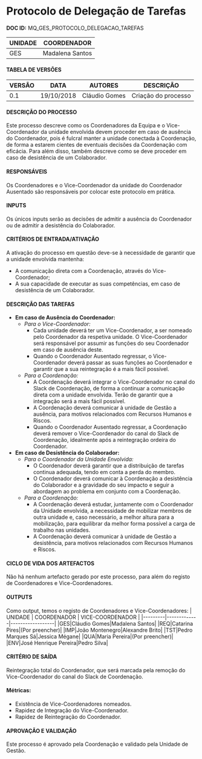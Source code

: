 # Protocolo de Delegação de Tarefas

**DOC ID:** MQ_GES_PROTOCOLO_DELEGACAO_TAREFAS

| UNIDADE | COORDENADOR |
|---------|-------------|
|GES|Madalena Santos|

#### **TABELA DE VERSÕES**
| VERSÃO | DATA | AUTORES | DESCRIÇÃO |
|-|-|-|-|
| 0.1 | 19/10/2018 | Cláudio Gomes | Criação do processo |

#### **DESCRIÇÃO DO PROCESSO**
Este processo descreve como os Coordenadores da Equipa e o Vice-Coordenador da unidade envolvida devem proceder em caso de ausência do Coordenador, pois é fulcral manter a unidade conectada à Coordenação, de forma a estarem cientes de eventuais decisões da Coordenação com eficácia. Para além disso, também descreve como se deve proceder em caso de desistência de um Colaborador.

#### **RESPONSÁVEIS**

Os Coordenadores e o Vice-Coordenador da unidade do Coordenador Ausentado são responsáveis por colocar este protocolo em prática.

#### **INPUTS**
Os únicos inputs serão as decisões de admitir a ausência do Coordenador ou de admitir a desistência do Colaborador.

#### **CRITÉRIOS DE ENTRADA/ATIVAÇÃO**
A ativação do processo em questão deve-se à necessidade de garantir que a unidade envolvida mantenha: 
- A comunicação direta com a Coordenação, através do Vice-Coordenador;
- A sua capacidade de executar as suas competências, em caso de desistência de um Colaborador.

#### **DESCRIÇÃO DAS TAREFAS**
- **Em caso de Ausência do Coordenador:**
  - *Para o Vice-Coordenador:*
    - Cada unidade deverá ter um Vice-Coordenador, a ser nomeado pelo Coordenador da respetiva unidade. O Vice-Coordenador será responsável por assumir as funções do seu Coordenador em caso de ausência deste.
    - Quando o Coordenador Ausentado regressar, o Vice-Coordenador deverá passar as suas funções ao Coordenador e garantir que a sua reintegração é a mais fácil possível.
  - *Para a Coordenação:*
    - A Coordenação deverá integrar o Vice-Coordenador no canal do Slack de Coordenação, de forma a continuar a comunicação direta com a unidade envolvida. Terão de garantir que a integração será a mais fácil possível.
    - A Coordenação deverá comunicar à unidade de Gestão a ausência, para motivos relacionados com Recursos Humanos e Riscos.
    - Quando o Coordenador Ausentado regressar, a Coordenação deverá remover o Vice-Coordenador do canal do Slack de Coordenação, idealmente após a reintegração ordeira do Coordenador.
- **Em caso de Desistência do Colaborador:**
  - *Para o Coordenador da Unidade Envolvida:*
    - O Coordenador deverá garantir que a distribuição de tarefas continua adequada, tendo em conta a perda do membro.
    - O Coordenador deverá comunicar à Coordenação a desistência do Colaborador e a gravidade do seu impacto e seguir a abordagem ao problema em conjunto com a Coordenação.
  - *Para a Coordenação:*
    - A Coordenação deverá estudar, juntamente com o Coordenador da Unidade envolvida, a necessidade de mobilizar membros de outra unidade e, caso necessário, a melhor altura para a mobilização, para equilibrar da melhor forma possível a carga de trabalho nas unidades.
    - A Coordenação deverá comunicar à unidade de Gestão a desistência, para motivos relacionados com Recursos Humanos e Riscos.

#### **CICLO DE VIDA DOS ARTEFACTOS**
Não há nenhum artefacto gerado por este processo, para além do registo de Coordenadores e Vice-Coordenadores.

#### **OUTPUTS**
Como output, temos o registo de Coordenadores e Vice-Coordenadores:
| UNIDADE | COORDENADOR | VICE-COORDENADOR |
|---------|-------------|------------------|
|GES|Cláudio Gomes|Madalena Santos|
|REQ|Catarina Pires|(Por preencher)|
|IMP|João Montenegro|Alexandre Brito|
|TST|Pedro Marques Sá|Jessica Mégane|
|QUA|Maria Pereira|(Por preencher)|
|ENV|José Henrique Pereira|Pedro Silva|

#### **CRITÉRIO DE SAÍDA**
Reintegração total do Coordenador, que será marcada pela remoção do Vice-Coordenador do canal do Slack de Coordenação.

#### **Métricas:**
* Existência de Vice-Coordenadores nomeados.
* Rapidez de Integração do Vice-Coordenador.
* Rapidez de Reintegração do Coordenador.

#### **APROVAÇÃO E VALIDAÇÃO**

Este processo é aprovado pela Coordenação e validado pela Unidade de Gestão.
